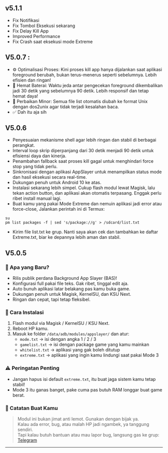 ## v5.1.1
- Fix Notifikasi 
- Fix Tombol Eksekusi sekarang 
- Fix Delay Kill App
- Improved Performance 
- Fix Crash saat eksekusi mode Extreme 

## V5.0.7 :
- ⚙️ Optimalisasi Proses:
Kini proses kill app hanya dijalankan saat aplikasi foreground berubah, bukan terus-menerus seperti sebelumnya. Lebih efisien dan ringan!
- 🔋 Hemat Baterai:
Waktu jeda antar pengecekan foreground dikembalikan jadi 30 detik yang sebelumnya 90 detik. Lebih responsif dan tetap hemat daya!
- 🧹 Perbaikan Minor:
Semua file list otomatis diubah ke format Unix dengan dos2unix agar tidak terjadi kesalahan baca.
- ✅ Dah itu aja sih

## V5.0.6
- Penyesuaian mekanisme shell agar lebih ringan dan stabil di berbagai perangkat.
- Interval loop skrip diperpanjang dari 30 detik menjadi 90 detik untuk efisiensi daya dan kinerja.
- Penambahan fallback saat proses kill gagal untuk menghindari force stop yang tidak perlu.
- Sinkronisasi dengan aplikasi AppSlayer untuk menampilkan status mode dan hasil eksekusi secara real-time.
- Dukungan penuh untuk Android 10 ke atas.
- Instalasi sekarang lebih simpel. Cukup flash modul lewat Magisk, lalu tekan action button, dan aplikasi akan otomatis terpasang. Enggak perlu ribet install manual lagi.
- Buat kamu yang pakai Mode Extreme dan nemuin aplikasi jadi error atau force-close, Jalankan perintah ini di Termux:
```
su
pm list packages -f | sed 's/package://g' > /sdcard/list.txt
```
- Kirim file list.txt ke grup. Nanti saya akan cek dan tambahkan ke daftar Extreme.txt, biar ke depannya lebih aman dan stabil.

## V5.0.5

### 🎉 Apa yang Baru?
- Rilis publik perdana Background App Slayer (BAS)!
- Konfigurasi full pakai file teks. Gak ribet, tinggal edit aja.
- Auto bunuh aplikasi latar belakang pas kamu buka game.
- Dukungan penuh untuk Magisk, KernelSU, dan KSU Next.
- Ringan dan cepat, tapi tetap fleksibel.

### 🔧 Cara Instalasi
1. Flash modul via Magisk / KernelSU / KSU Next.
2. Reboot HP kamu.
3. Masuk ke folder `/data/adb/modules/appslayer/` dan atur:
   - `mode.txt` → isi dengan angka 1 / 2 / 3
   - `gamelist.txt` → isi dengan package game yang kamu mainkan
   - `whitelist.txt` → aplikasi yang gak boleh ditutup
   - `extreme.txt` → aplikasi yang ingin kamu lindungi saat pakai Mode 3

### ⚠️ Peringatan Penting
- Jangan hapus isi default `extreme.txt`, itu buat jaga sistem kamu tetap stabil!
- Mode 3 itu ganas banget, pake cuma pas butuh RAM longgar buat game berat.

### 🧠 Catatan Buat Kamu
> Modul ini bukan jimat anti lemot. Gunakan dengan bijak ya.  
> Kalau ada error, bug, atau malah HP jadi ngambek, ya tanggung sendiri.  
> Tapi kalau butuh bantuan atau mau lapor bug, langsung gas ke grup: [Telegram](https://t.me/unknuwprojects)

--- 

